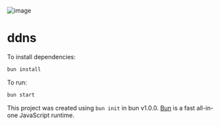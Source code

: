 ![image](https://github.com/doz-8108/home-ddns/assets/40817247/0cf3fdb3-47ab-4859-a0b6-f776929342b8)
# ddns

To install dependencies:

```bash
bun install
```

To run:

```bash
bun start
```

This project was created using `bun init` in bun v1.0.0. [Bun](https://bun.sh) is a fast all-in-one JavaScript runtime.

